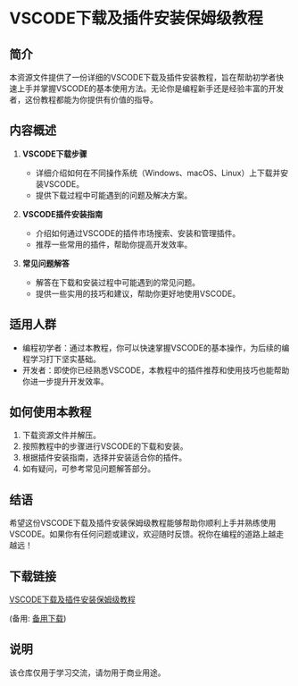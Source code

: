 # VSCODE下载及插件安装保姆级教程

## 简介
本资源文件提供了一份详细的VSCODE下载及插件安装教程，旨在帮助初学者快速上手并掌握VSCODE的基本使用方法。无论你是编程新手还是经验丰富的开发者，这份教程都能为你提供有价值的指导。

## 内容概述
1. **VSCODE下载步骤**
   - 详细介绍如何在不同操作系统（Windows、macOS、Linux）上下载并安装VSCODE。
   - 提供下载过程中可能遇到的问题及解决方案。

2. **VSCODE插件安装指南**
   - 介绍如何通过VSCODE的插件市场搜索、安装和管理插件。
   - 推荐一些常用的插件，帮助你提高开发效率。

3. **常见问题解答**
   - 解答在下载和安装过程中可能遇到的常见问题。
   - 提供一些实用的技巧和建议，帮助你更好地使用VSCODE。

## 适用人群
- 编程初学者：通过本教程，你可以快速掌握VSCODE的基本操作，为后续的编程学习打下坚实基础。
- 开发者：即使你已经熟悉VSCODE，本教程中的插件推荐和使用技巧也能帮助你进一步提升开发效率。

## 如何使用本教程
1. 下载资源文件并解压。
2. 按照教程中的步骤进行VSCODE的下载和安装。
3. 根据插件安装指南，选择并安装适合你的插件。
4. 如有疑问，可参考常见问题解答部分。

## 结语
希望这份VSCODE下载及插件安装保姆级教程能够帮助你顺利上手并熟练使用VSCODE。如果你有任何问题或建议，欢迎随时反馈。祝你在编程的道路上越走越远！

## 下载链接
[VSCODE下载及插件安装保姆级教程](https://pan.quark.cn/s/34f6a7ab6e74) 

(备用: [备用下载](https://pan.baidu.com/s/1VZQSExPCvb01tHkuV9PtgQ?pwd=1234))

## 说明

该仓库仅用于学习交流，请勿用于商业用途。
